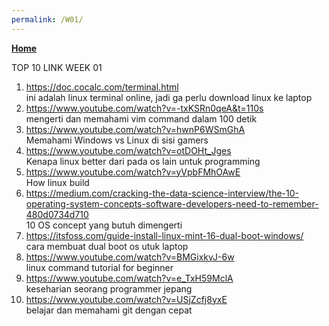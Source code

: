 ```yaml
---
permalink: /W01/
---
```

[**Home**](https://muhammadhafizmm.github.io/os211/)

TOP 10 LINK WEEK 01
1. https://doc.cocalc.com/terminal.html<br>
ini adalah linux terminal online, jadi ga perlu download linux ke laptop
2. https://www.youtube.com/watch?v=-txKSRn0qeA&t=110s<br>
mengerti dan memahami vim command dalam 100 detik
3. https://www.youtube.com/watch?v=hwnP6WSmGhA<br>
Memahami Windows vs Linux di sisi gamers
4. https://www.youtube.com/watch?v=otDOHt_Jges<br>
Kenapa linux better dari pada os lain untuk programming
5. https://www.youtube.com/watch?v=yVpbFMhOAwE<br>
How linux build
6. https://medium.com/cracking-the-data-science-interview/the-10-operating-system-concepts-software-developers-need-to-remember-480d0734d710<br>
10 OS concept yang butuh dimengerti
7. https://itsfoss.com/guide-install-linux-mint-16-dual-boot-windows/<br>
cara membuat dual boot os utuk laptop
8. https://www.youtube.com/watch?v=BMGixkvJ-6w<br>
linux command tutorial for beginner
9. https://www.youtube.com/watch?v=e_TxH59MclA<br>
keseharian seorang programmer jepang
10. https://www.youtube.com/watch?v=USjZcfj8yxE<br>
belajar dan memahami git dengan cepat
